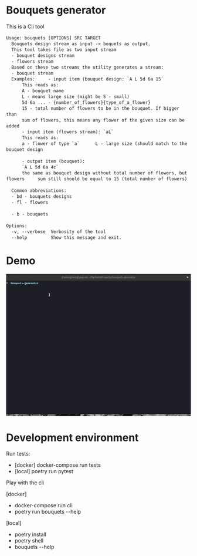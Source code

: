 # Bouquets generator

This is a Cli tool

```
Usage: bouquets [OPTIONS] SRC TARGET
  Bouquets design stream as input -> boquets as output.
  This tool takes file as two input stream
  - bouquet designs stream
  - flowers stream
  Based on these two streams the utility generates a stream:
  - bouquet stream
  Examples:     - input item (bouquet design: `A L 5d 6a 15`
      This reads as:
      A - bouquet name
      L - means large size (might be S - small)
      5d 6a ... - {number_of_flowers}{type_of_a_flower}
      15 - total number of flowers to be in the bouquet. If bigger than
      sum of flowers, this means any flower of the given size can be added
      - input item (flowers stream): `aL`
      This reads as:
      a - flower of type `a`      L - large size (should match to the bouquet design

      - output item (bouquet):
      `A L 5d 6a 4c`
      the same as bouquet design without total number of flowers, but      flowers     sum still should be equal to 15 (total number of flowers)

  Common abbreviations:
  - bd - bouquets designs
  - fl - flowers

  - b - bouquets

Options:
  -v, --verbose  Verbosity of the tool
  --help         Show this message and exit.
```

# Demo
![gif](./gif.gif)

# Development environment

Run tests:

- [docker] docker-compose run tests
- [local] poetry run pytest


Play with the cli

[docker]
- docker-compose run cli
- poetry run bouquets --help

[local]
- poetry install
- poetry shell
- bouquets --help